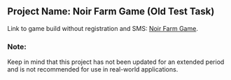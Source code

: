 ## Project Name: Noir Farm Game (Old Test Task)
Link to game build without registration and SMS:  [Noir Farm Game](https://neonrul.github.io/FarmGame/).

### Note:
Keep in mind that this project has not been updated for an extended period and is not recommended for use in real-world applications.
